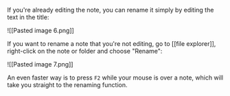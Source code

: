 If you're already editing the note, you can rename it simply by editing the text in the title:

![[Pasted image 6.png]]

If you want to rename a note that you're not editing, go to [[file explorer]], right-click on the note or folder and choose "Rename":

![[Pasted image 7.png]]

An even faster way is to press `F2` while your mouse is over a note, which will take you straight to the renaming function.

